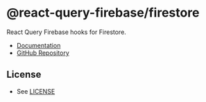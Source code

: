 # @react-query-firebase/firestore

React Query Firebase hooks for Firestore.

- [Documentation](#)
- [GitHub Repository](#)

## License

- See [LICENSE](/LICENSE)